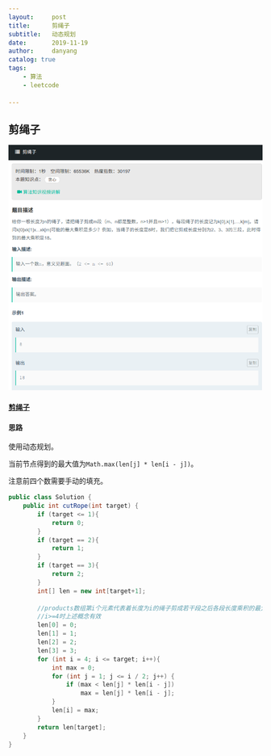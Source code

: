 ```yaml
---
layout:     post
title:      剪绳子
subtitle:   动态规划
date:       2019-11-19
author:     danyang
catalog: true
tags:
    - 算法
    - leetcode

---
```


## 剪绳子

![](../img/剪绳子.png)

#### [剪绳子](https://www.nowcoder.com/practice/57d85990ba5b440ab888fc72b0751bf8?tpId=13&tqId=33257&tPage=4&rp=1&ru=%2Fta%2Fcoding-interviews&qru=%2Fta%2Fcoding-interviews%2Fquestion-ranking)

#### 思路

使用动态规划。

当前节点得到的最大值为`Math.max(len[j] * len[i - j])`。

注意前四个数需要手动的填充。

```java
public class Solution {
    public int cutRope(int target) {
        if (target <= 1){
            return 0;
        }
        if (target == 2){
            return 1;
        }
        if (target == 3){
            return 2;
        }
        int[] len = new int[target+1];
        
        //products数组第i个元素代表着长度为i的绳子剪成若干段之后各段长度乘积的最大值
        //i>=4时上述概念有效
        len[0] = 0;
        len[1] = 1;
        len[2] = 2;
        len[3] = 3;
        for (int i = 4; i <= target; i++){
            int max = 0;
            for (int j = 1; j <= i / 2; j++) {
                if (max < len[j] * len[i - j])
                    max = len[j] * len[i - j];
            }
            len[i] = max;
        }
        return len[target];
    }
}
```

